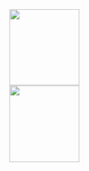 <a href="https://markmelnic.com">
  <img style="max-width: 100%; width: 50%;" height="137.3px" src="https://github-readme-stats.vercel.app/api?username=markmelnic&hide_title=true&hide_border=true&show_icons=true&include_all_commits=true&count_private=true&line_height=21&theme=highcontrast" />
  <img style="max-width: 100%; width: 50%;" height="137.3px" src="https://github-readme-stats.vercel.app/api/top-langs/?username=markmelnic&hide=html&hide_title=true&hide_border=true&layout=compact&langs_count=7&exclude_repo=comp426&theme=highcontrast" />
</a>
